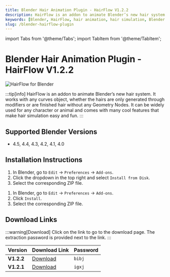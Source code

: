 ```yaml
---
title: Blender Hair Animation Plugin - HairFlow V1.2.2
description: HairFlow is an addon to animate Blender’s new hair system. It can be widely used for any character or animal and comes with many cool features that make hair simulation easy and fun.
keywords: [Blender, HairFlow, hair animation, hair simulation, Blender plugin, 3D animation]
slug: /blender-hairflow-plugin
---
```


import Tabs from '@theme/Tabs';
import TabItem from '@theme/TabItem';

# Blender Hair Animation Plugin - HairFlow V1.2.2

![HairFlow for Blender](https://www.gfxcamp.com/wp-content/uploads/2025/04/Hairflow.jpg)

:::tip[info]
HairFlow is an addon to animate Blender’s new hair system. It works with any curves object, whether the hairs are only generated through modifiers or are finished hair without any Geometry Nodes. It can be widely used for any character or animal and comes with many cool features that make hair simulation easy and fun.
:::

## Supported Blender Versions

- 4.5, 4.4, 4.3, 4.2, 4.1, 4.0

## Installation Instructions

<Tabs>
  <TabItem value="blender-4.1+" label="Blender 4.1 and Later">
    <ol>
      <li>In Blender, go to <code>Edit</code> → <code>Preferences</code> → <code>Add-ons</code>.</li>
      <li>Click the dropdown in the top right and select <code>Install from Disk</code>.</li>
      <li>Select the corresponding ZIP file.</li>
    </ol>
  </TabItem>
  <TabItem value="blender-4.0-" label="Blender 4.0 and Earlier" default>
    <ol>
      <li>In Blender, go to <code>Edit</code> → <code>Preferences</code> → <code>Add-ons</code>.</li>
      <li>Click <code>Install</code>.</li>
      <li>Select the corresponding ZIP file.</li>
    </ol>
  </TabItem>
</Tabs>

## Download Links

:::warning[Download]
Click on the link to go to the download page. The extraction password is provided next to the link.
:::

| Version | Download Link | Password |
|---|---|---|
| **V1.2.2** | [Download](https://pan.baidu.com/s/1DD1AGWnvJJdY6GXjCqL8jA?pwd=bibj) | `bibj` |
| **V1.2.1** | [Download](https://pan.baidu.com/s/1BHeDZqVon_SS4nNUn-HYHA?pwd=igxj) | `igxj` |
